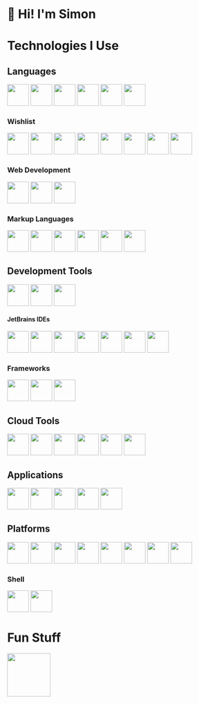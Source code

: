 # 👋 Hi! I'm Simon
# Technologies I Use

<div class="categories">
	<div class="category">
		<h2>Languages</h2>
		<div class="grid">
            <img src="https://cdn.jsdelivr.net/gh/devicons/devicon@latest/icons/csharp/csharp-original.svg" style="height: 50px;" />
            <img src="https://cdn.jsdelivr.net/gh/devicons/devicon@latest/icons/cplusplus/cplusplus-original.svg" style="height: 50px;" />
            <img src="https://cdn.jsdelivr.net/gh/devicons/devicon@latest/icons/c/c-original.svg" style="height: 50px;" />
            <img src="https://cdn.jsdelivr.net/gh/devicons/devicon@latest/icons/java/java-original-wordmark.svg" style="height: 50px;" />
            <img src="https://cdn.jsdelivr.net/gh/devicons/devicon@latest/icons/python/python-original-wordmark.svg" style="height: 50px;" />
            <img src="https://cdn.jsdelivr.net/gh/devicons/devicon@latest/icons/typescript/typescript-original.svg" style="height: 50px;" />
		</div>
	</div>
	<div class="category">
		<h3>Wishlist</h3>
		<div class="grid">
            <img src="https://cdn.jsdelivr.net/gh/devicons/devicon@latest/icons/ruby/ruby-original-wordmark.svg" style="height: 50px;" />
            <img src="https://cdn.jsdelivr.net/gh/devicons/devicon@latest/icons/lua/lua-original.svg" style="height: 50px;" />
            <img src="https://cdn.jsdelivr.net/gh/devicons/devicon@latest/icons/rust/rust-original.svg" style="height: 50px;" />
            <img src="https://cdn.jsdelivr.net/gh/devicons/devicon@latest/icons/objectivec/objectivec-plain.svg" style="height: 50px;" />
            <img src="https://cdn.jsdelivr.net/gh/devicons/devicon@latest/icons/android/android-plain-wordmark.svg" style="height: 50px;" />
            <img src="https://cdn.jsdelivr.net/gh/devicons/devicon@latest/icons/kotlin/kotlin-original.svg" style="height: 50px;" />
            <img src="https://cdn.jsdelivr.net/gh/devicons/devicon@latest/icons/go/go-original-wordmark.svg" style="height: 50px;" />
            <img src="https://cdn.jsdelivr.net/gh/devicons/devicon@latest/icons/swift/swift-original.svg" style="height: 50px;" />
		</div>
	</div>
	<div class="category">
		<h3>Web Development</h3>
		<div class="grid">
            <img src="https://cdn.jsdelivr.net/gh/devicons/devicon@latest/icons/html5/html5-original-wordmark.svg" style="height: 50px;" />
            <img src="https://cdn.jsdelivr.net/gh/devicons/devicon@latest/icons/css3/css3-original-wordmark.svg" style="height: 50px;" />
            <img src="https://cdn.jsdelivr.net/gh/devicons/devicon@latest/icons/javascript/javascript-original.svg" style="height: 50px;" />
		</div>
	</div>
	<div class="category">
		<h3>Markup Languages</h3>
		<div class="grid">
            <img src="https://cdn.jsdelivr.net/gh/devicons/devicon@latest/icons/json/json-original.svg" style="height: 50px;" />
            <img src="https://cdn.jsdelivr.net/gh/devicons/devicon@latest/icons/xml/xml-original.svg" style="height: 50px;" />
            <img src="https://cdn.jsdelivr.net/gh/devicons/devicon@latest/icons/yaml/yaml-original.svg" style="height: 50px;" />
            <img src="https://cdn.jsdelivr.net/gh/devicons/devicon@latest/icons/markdown/markdown-original.svg" style="height: 50px;" />
            <img src="https://cdn.jsdelivr.net/gh/devicons/devicon@latest/icons/latex/latex-original.svg" style="height: 50px;" />
            <img src="https://cdn.jsdelivr.net/gh/devicons/devicon@latest/icons/tex/tex-original.svg" style="height: 50px;" />
		</div>
	</div>
	<div class="category">
		<h2>Development Tools</h2>
		<div class="grid">
            <img src="https://cdn.jsdelivr.net/gh/devicons/devicon@latest/icons/visualstudio/visualstudio-original.svg" style="height: 50px;" />
            <img src="https://cdn.jsdelivr.net/gh/devicons/devicon@latest/icons/vscode/vscode-original.svg" style="height: 50px;" />
            <img src="https://cdn.jsdelivr.net/gh/devicons/devicon@latest/icons/docker/docker-original-wordmark.svg" style="height: 50px;" />
		</div>
		<h4>JetBrains IDEs</h4>
		<div class="grid">
            <img src="https://cdn.jsdelivr.net/gh/devicons/devicon@latest/icons/jetbrains/jetbrains-original.svg" style="height: 50px;" />
            <img src="https://cdn.jsdelivr.net/gh/devicons/devicon@latest/icons/rider/rider-original.svg" style="height: 50px;" />
            <img src="https://cdn.jsdelivr.net/gh/devicons/devicon@latest/icons/clion/clion-original.svg" style="height: 50px;" />
            <img src="https://cdn.jsdelivr.net/gh/devicons/devicon@latest/icons/webstorm/webstorm-original.svg" style="height: 50px;" />
            <img src="https://cdn.jsdelivr.net/gh/devicons/devicon@latest/icons/pycharm/pycharm-original.svg" style="height: 50px;" />
            <img src="https://cdn.jsdelivr.net/gh/devicons/devicon@latest/icons/intellij/intellij-original.svg" style="height: 50px;" />
            <img src="https://cdn.jsdelivr.net/gh/devicons/devicon@latest/icons/datagrip/datagrip-original.svg" style="height: 50px;" />
		</div>
		<h3>Frameworks</h3>
		<div class="grid">
            <img src="https://cdn.jsdelivr.net/gh/devicons/devicon@latest/icons/dotnetcore/dotnetcore-original.svg" style="height: 50px;" />
            <img src="https://cdn.jsdelivr.net/gh/devicons/devicon@latest/icons/dot-net/dot-net-original-wordmark.svg" style="height: 50px;" />
            <img src="https://cdn.jsdelivr.net/gh/devicons/devicon@latest/icons/jekyll/jekyll-plain-wordmark.svg" style="height: 50px;" />
		</div>
	</div>
	<div class="category">
		<h2>Cloud Tools</h2>
		<div class="grid">
            <img src="https://cdn.jsdelivr.net/gh/devicons/devicon@latest/icons/github/github-original-wordmark.svg" style="height: 50px;" />
			<img src="https://cdn.jsdelivr.net/gh/devicons/devicon@latest/icons/githubcodespaces/githubcodespaces-original.svg" style="height: 50px;" />
            <img src="https://cdn.jsdelivr.net/gh/devicons/devicon@latest/icons/gitlab/gitlab-original-wordmark.svg" style="height: 50px;" />
            <img src="https://cdn.jsdelivr.net/gh/devicons/devicon@latest/icons/amazonwebservices/amazonwebservices-original-wordmark.svg" style="height: 50px;" />
            <img src="https://cdn.jsdelivr.net/gh/devicons/devicon@latest/icons/azure/azure-original-wordmark.svg" style="height: 50px;" />
            <img src="https://cdn.jsdelivr.net/gh/devicons/devicon@latest/icons/googlecloud/googlecloud-original-wordmark.svg" style="height: 50px;" />
		</div>
	</div>
	<div class="category">
		<h2>Applications</h2>
		<div class="grid">
            <img src="https://cdn.jsdelivr.net/gh/devicons/devicon@latest/icons/premierepro/premierepro-original.svg" style="height: 50px;" />
            <img src="https://cdn.jsdelivr.net/gh/devicons/devicon@latest/icons/aftereffects/aftereffects-original.svg" style="height: 50px;" />
            <img src="https://cdn.jsdelivr.net/gh/devicons/devicon@latest/icons/photoshop/photoshop-original.svg" style="height: 50px;" />
            <img src="https://cdn.jsdelivr.net/gh/devicons/devicon@latest/icons/illustrator/illustrator-original.svg" style="height: 50px;" />
            <img src="https://cdn.jsdelivr.net/gh/devicons/devicon@latest/icons/firefox/firefox-original-wordmark.svg" style="height: 50px;" />
		</div>
	</div>
	<div class="category">
		<h2>Platforms</h2>
		<div class="grid">
            <img src="https://cdn.jsdelivr.net/gh/devicons/devicon@latest/icons/windows8/windows8-original.svg" style="height: 50px;" />
            <img src="https://cdn.jsdelivr.net/gh/devicons/devicon@latest/icons/windows11/windows11-original.svg" style="height: 50px;" />
            <img src="https://cdn.jsdelivr.net/gh/devicons/devicon@latest/icons/apple/apple-original.svg" style="height: 50px;" />
            <img src="https://cdn.jsdelivr.net/gh/devicons/devicon@latest/icons/linux/linux-original.svg" style="height: 50px;" />
            <img src="https://cdn.jsdelivr.net/gh/devicons/devicon@latest/icons/raspberrypi/raspberrypi-original.svg" style="height: 50px;" />
            <img src="https://cdn.jsdelivr.net/gh/devicons/devicon@latest/icons/ubuntu/ubuntu-original-wordmark.svg" style="height: 50px;" />
            <img src="https://cdn.jsdelivr.net/gh/devicons/devicon@latest/icons/debian/debian-original-wordmark.svg" style="height: 50px;" />
            <img src="https://cdn.jsdelivr.net/gh/devicons/devicon@latest/icons/aarch64/aarch64-original.svg" style="height: 50px;" />
		</div>
		<h3>Shell</h3>
		<div class="grid">
            <img src="https://cdn.jsdelivr.net/gh/devicons/devicon@latest/icons/powershell/powershell-plain.svg" style="height: 50px;" />
            <img src="https://cdn.jsdelivr.net/gh/devicons/devicon@latest/icons/bash/bash-plain.svg" style="height: 50px;" />
		</div>
	</div>
</div>

# Fun Stuff

<div align="left">
	<img src="https://lastfm-profile-readme.vercel.app/api/ncserver?&isRounded=true&displayName=true"
	style="height: 100px;">
</div>
